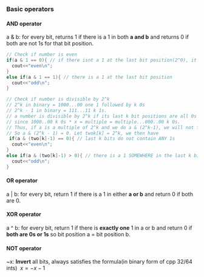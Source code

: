 ### Basic operators
#### AND operator
a & b: for every bit, returns 1 if there is a 1 in both **a and b** and returns 0 if both are not 1s for that bit position.
```cpp
// Check if number is even
if(a & 1 == 0){ // if there isnt a 1 at the last bit position(2^0), it must be even.
  cout<<"even\n";
}
else if(a & 1 == 1){ // there is a 1 at the last bit position
  cout<<"odd\n";
}

// Check if number is divisible by 2^k
// 2^k in binary = 1000...00 one 1 followed by k 0s
// 2^k - 1 in binary = 111...11 k 1s.
// a number is divisible by 2^k if its last k bit positions are all 0s
// since 1000..00 k 0s * x = multiple = multiple...000..00 k 0s.
// Thus, if a is a multiple of 2^k and we do a & (2^k-1), we will not find any 1s in the last k bits.
// So a & (2^k - 1) = 0. Let twok[k] = 2^k, we then have
 if(a & (two[k]-1) == 0){ // last k bits do not contain ANY 1s
  cout<<"even\n";
}
else if(a & (two[k]-1) > 0){ // there is a 1 SOMEWHERE in the last k bits
  cout<<"odd\n";
}
```
#### OR operator
a | b: for every bit, return 1 if there is a 1 in either **a or b** and return 0 if both are 0.

#### XOR operator
a ^ b: for every bit, return 1 if there is **exactly one** 1 in a or b and return 0 if **both are 0s or 1s**
so bit position a = bit position b. 

#### NOT operator
~x: **Invert** all bits, always satisfies the formula(in binary form of cpp 32/64 ints)
$~x = -x-1$
